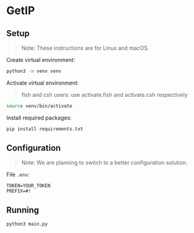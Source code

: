 # GetIP
## Setup
> Note: These instructions are for Linux and macOS.

Create virtual environment:

```sh
python3 -m venv venv
```

Activate virtual environment:

> fish and csh users: use activate.fish and activate.csh respectively

```sh
source venv/bin/activate
```

Install required packages:

```sh
pip install requirements.txt
```

## Configuration
> Note: We are planning to switch to a better configuration solution.

File `.env`:

```
TOKEN=YOUR_TOKEN
PREFIX=#!
```

## Running

```sh
python3 main.py
````

